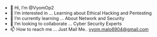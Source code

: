 - 👋 Hi, I’m @VyomOp2
- 👀 I’m interested in ... Learning about Ethical Hacking and Pentesting 
- 🌱 I’m currently learning ... About Network and Security
- 💞️ I’m looking to collaborate  ... Cyber Security Experts
- 📫 How to reach me ... Just Mail Me.. vyom.malo6904@gmail.com

<!---
VyomOp2/VyomOp2 is a ✨ special ✨ repository because its `README.md` (this file) appears on your GitHub profile.
You can click the Preview link to take a look at your changes.
--->
